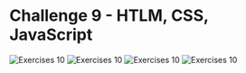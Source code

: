 # Challenge 9 - HTLM, CSS, JavaScript

![Exercises 10](images\exercise10-1.png)
![Exercises 10](images\exercise10-2.png)
![Exercises 10](images\exercise10-3.png)
![Exercises 10](images\exercise10-4.png)
